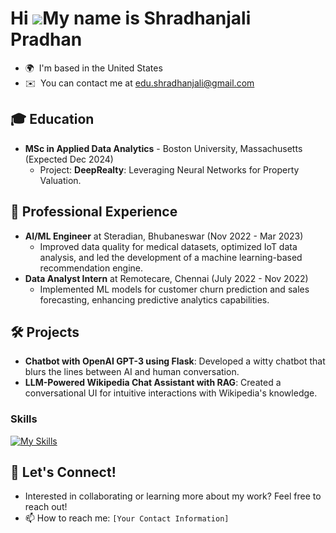 Hi ![](https://user-images.githubusercontent.com/18350557/176309783-0785949b-9127-417c-8b55-ab5a4333674e.gif)My name is Shradhanjali Pradhan
============================================================================================================================================

* 🌍  I'm based in the United States
* ✉️  You can contact me at [edu.shradhanjali@gmail.com](mailto:edu.shradhanjali@gmail.com)

## 🎓 Education
- **MSc in Applied Data Analytics** - Boston University, Massachusetts (Expected Dec 2024)
  - Project: **DeepRealty**: Leveraging Neural Networks for Property Valuation.

## 💼 Professional Experience
- **AI/ML Engineer** at Steradian, Bhubaneswar (Nov 2022 - Mar 2023)
  - Improved data quality for medical datasets, optimized IoT data analysis, and led the development of a machine learning-based recommendation engine.
- **Data Analyst Intern** at Remotecare, Chennai (July 2022 - Nov 2022)
  - Implemented ML models for customer churn prediction and sales forecasting, enhancing predictive analytics capabilities.

## 🛠️ Projects
- **Chatbot with OpenAI GPT-3 using Flask**: Developed a witty chatbot that blurs the lines between AI and human conversation.
- **LLM-Powered Wikipedia Chat Assistant with RAG**: Created a conversational UI for intuitive interactions with Wikipedia's knowledge.

### Skills

[![My Skills](https://skillicons.dev/icons?i=aws,gcp,azure,react,python,git,kubernetes,docker,c,vim,angular,ansible,bash,bootstrap,css,django,grafana,html,ai,java,jenkins,jquery,nodejs,nginx,mysql,mongodb,powershell,prometheus,pytorch,tensorflow,r&perline=15)](https://skillicons.dev)

## 💬 Let's Connect!
- Interested in collaborating or learning more about my work? Feel free to reach out!
- 📫 How to reach me: `[Your Contact Information]`

